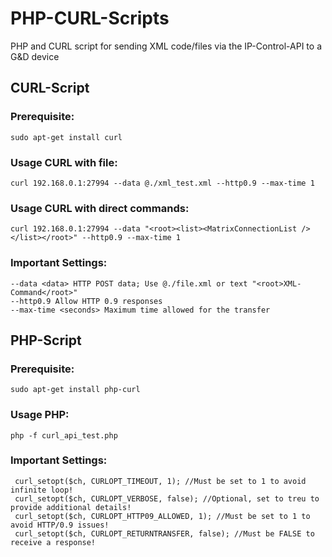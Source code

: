 # PHP-CURL-Scripts
PHP and CURL script for sending XML code/files via the IP-Control-API to a G&D device 

## CURL-Script
### Prerequisite:
```
sudo apt-get install curl 
```

### Usage CURL with file:
```
curl 192.168.0.1:27994 --data @./xml_test.xml --http0.9 --max-time 1
```

### Usage CURL with direct commands:
```
curl 192.168.0.1:27994 --data "<root><list><MatrixConnectionList /></list></root>" --http0.9 --max-time 1
```

### Important Settings:
```
--data <data> HTTP POST data; Use @./file.xml or text "<root>XML-Command</root>"
--http0.9 Allow HTTP 0.9 responses  
--max-time <seconds> Maximum time allowed for the transfer
```


## PHP-Script
### Prerequisite:
```
sudo apt-get install php-curl 
```

### Usage PHP:
```
php -f curl_api_test.php
```

### Important Settings:
```
 curl_setopt($ch, CURLOPT_TIMEOUT, 1); //Must be set to 1 to avoid infinite loop!
 curl_setopt($ch, CURLOPT_VERBOSE, false); //Optional, set to treu to provide additional details!
 curl_setopt($ch, CURLOPT_HTTP09_ALLOWED, 1); //Must be set to 1 to avoid HTTP/0.9 issues!
 curl_setopt($ch, CURLOPT_RETURNTRANSFER, false); //Must be FALSE to receive a response!
 ```
